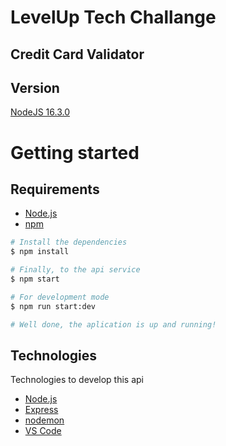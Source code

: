 # LevelUp Tech Challange

## Credit Card Validator

## Version

<a href="https://nodejs.org/en/"> NodeJS 16.3.0 </a>

# Getting started

## Requirements
- [Node.js](https://nodejs.org/en/)
- [npm](https://www.npmjs.com/)

```bash
# Install the dependencies
$ npm install

# Finally, to the api service
$ npm start

# For development mode
$ npm run start:dev

# Well done, the aplication is up and running!
```

## Technologies

Technologies to develop this api

- [Node.js](https://nodejs.org/en/)
- [Express](https://expressjs.com/)
- [nodemon](https://nodemon.io/)
- [VS Code](https://code.visualstudio.com/)